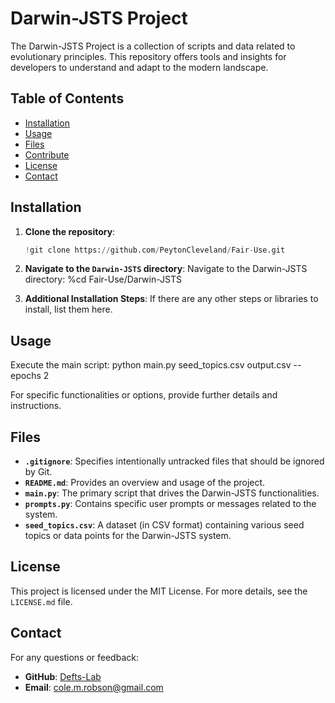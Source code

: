 # Darwin-JSTS Project

The Darwin-JSTS Project is a collection of scripts and data related to evolutionary principles. This repository offers tools and insights for developers to understand and adapt to the modern landscape.

## Table of Contents

- [Installation](#installation)
- [Usage](#usage)
- [Files](#files)
- [Contribute](#contribute)
- [License](#license)
- [Contact](#contact)

## Installation

1. **Clone the repository**:

   ```python
   !git clone https://github.com/PeytonCleveland/Fair-Use.git

   ```

2. **Navigate to the `Darwin-JSTS` directory**:
   Navigate to the Darwin-JSTS directory:
   %cd Fair-Use/Darwin-JSTS

3. **Additional Installation Steps**:
   If there are any other steps or libraries to install, list them here.

## Usage

Execute the main script: python main.py seed_topics.csv output.csv --epochs 2

For specific functionalities or options, provide further details and instructions.

## Files

- **`.gitignore`**: Specifies intentionally untracked files that should be ignored by Git.
- **`README.md`**: Provides an overview and usage of the project.
- **`main.py`**: The primary script that drives the Darwin-JSTS functionalities.
- **`prompts.py`**: Contains specific user prompts or messages related to the system.
- **`seed_topics.csv`**: A dataset (in CSV format) containing various seed topics or data points for the Darwin-JSTS system.

## License

This project is licensed under the MIT License. For more details, see the `LICENSE.md` file.

## Contact

For any questions or feedback:

- **GitHub**: [Defts-Lab](https://github.com/Defts-Lab)
- **Email**: cole.m.robson@gmail.com
